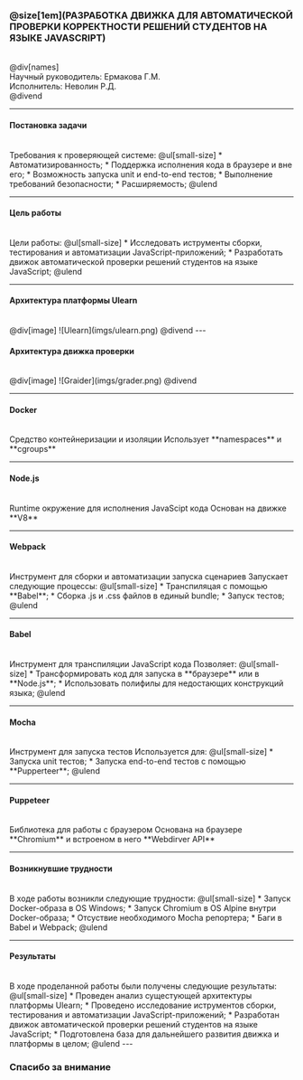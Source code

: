 ### @size[1em](РАЗРАБОТКА ДВИЖКА ДЛЯ АВТОМАТИЧЕСКОЙ ПРОВЕРКИ КОРРЕКТНОСТИ РЕШЕНИЙ СТУДЕНТОВ НА ЯЗЫКЕ JAVASCRIPT)
<br />
@div[names]
  <div>Научный руководитель: Ермакова Г.М.</div>
  <div>Исполнитель: Неволин Р.Д.</div>
@divend

---

#### Постановка задачи
<br />
Требования к проверяющей системе:
@ul[small-size]
* Автоматизированность;
* Поддержка исполнения кода в браузере и вне его;
* Возможность запуска unit и end-to-end тестов;
* Выполнение требований безопасности;
* Расширяемость;
@ulend

---

#### Цель работы
<br />
Цели работы:
@ul[small-size]
* Исследовать иструменты сборки, тестирования и автоматизации JavaScript-приложений;
* Разработать движок автоматической проверки решений студентов на языке JavaScript;
@ulend

---

#### Архитектура платформы Ulearn
<br />
@div[image]
![Ulearn](imgs/ulearn.png)
@divend
---

#### Архитектура движка проверки
<br />
@div[image]
![Graider](imgs/grader.png)
@divend

---

#### Docker
<br />
Средство контейнеризации и изоляции  
Использует **namespaces** и **cgroups**

---

#### Node.js
<br />
Runtime окружение для исполнения JavaScipt кода  
Основан на движке **V8**

---

#### Webpack
<br />
Инструмент для сборки и автоматизации запуска сценариев  
Запускает следующие процессы:
@ul[small-size]
* Транспиляцая с помощью **Babel**;
* Сборка .js и .css файлов в единый bundle;
* Запуск тестов;
@ulend

---

#### Babel
<br />
Инструмент для транспиляции JavaScript кода  
Позволяет:
@ul[small-size]
* Трансформировать код для запуска в **браузере** или в **Node.js**;
* Использовать полифилы для недостающих конструкций языка;
@ulend

---

#### Mocha
<br />
Инструмент для запуска тестов  
Используется для:
@ul[small-size]
* Запуска unit тестов;
* Запуска end-to-end тестов с помощью **Pupperteer**;
@ulend

---

#### Puppeteer
<br />
Библиотека для работы с браузером  
Основана на браузере **Chromium** и встроеном в него **Webdirver API**

---

#### Возникнувшие трудности
<br />
В ходе работы возникли следующие трудности:  
@ul[small-size]
* Запуск Docker-образа в OS Windows;
* Запуск Chromium в OS Alpine внутри Docker-образа;
* Отсуствие необходимого Mocha репортера;
* Баги в Babel и Webpack;
@ulend

---

#### Результаты
<br />
В ходе проделанной работы были получены следующие результаты:  
@ul[small-size]
* Проведен анализ сущестующей архитектуры платформы Ulearn;
* Проведено исследование иструментов сборки, тестирования и автоматизации JavaScript-приложений;
* Разработан движок автоматической проверки решений студентов на языке JavaScript;
* Подготовлена база для дальнейшего развития движка и платформы в целом;
@ulend
---

### Спасибо за внимание
